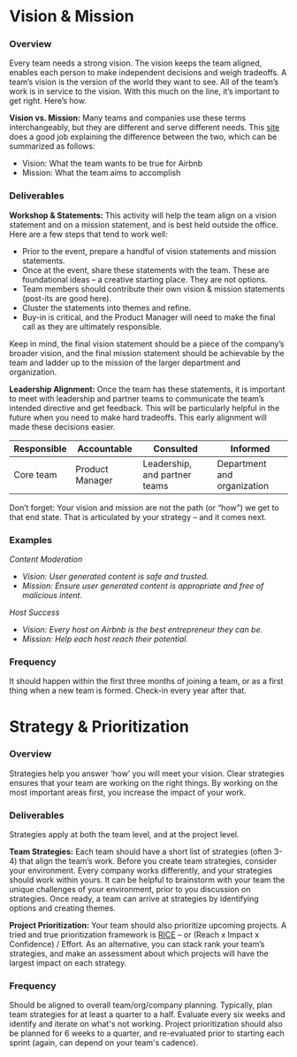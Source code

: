# Vision & Mission

### Overview
Every team needs a strong vision. The vision keeps the team aligned, enables each person to make independent decisions and weigh tradeoffs. A team’s vision is the version of the world they want to see. All of the team’s work is in service to the vision. With this much on the line, it’s important to get right. Here’s how. 

**Vision vs. Mission:** Many teams and companies use these terms interchangeably, but they are different and serve different needs. This [site](https://www.clearvoice.com/blog/difference-between-mission-vision-statement-examples/) does a good job explaining the difference between the two, which can be summarized as follows:  

   * Vision: What the team wants to be true for Airbnb  
   * Mission: What the team aims to accomplish  

### Deliverables
**Workshop & Statements:** This activity will help the team align on a vision statement and on a mission statement, and is best held outside the office. Here are a few steps that tend to work well:

* Prior to the event, prepare a handful of vision statements and mission statements.
* Once at the event, share these statements with the team. These are foundational ideas – a creative starting place. They are not options.
* Team members should contribute their own vision & mission statements (post-its are good here).
* Cluster the statements into themes and refine.
* Buy-in is critical, and the Product Manager will need to make the final call as they are ultimately responsible.

Keep in mind, the final vision statement should be a piece of the company’s broader vision, and the final mission statement should be achievable by the team and ladder up to the mission of the larger department and organization. 

**Leadership Alignment:** Once the team has these statements, it is important to meet with leadership and partner teams to communicate the team’s intended directive and get feedback. This will be particularly helpful in the future when you need to make hard tradeoffs. This early alignment will made these decisions easier.

Responsible | Accountable | Consulted | Informed
--- | --- | --- | ---
Core team | Product Manager | Leadership, and partner teams | Department and organization

Don’t forget: Your vision and mission are not the path (or “how”) we get to that end state. That is articulated by your strategy – and it comes next.

### Examples

_Content Moderation_ 
   * _Vision: User generated content is safe and trusted._ 
   * _Mission: Ensure user generated content is appropriate and free of malicious intent._ 

_Host Success_
   * _Vision: Every host on Airbnb is the best entrepreneur they can be._
   * _Mission: Help each host reach their potential._

### Frequency
It should happen within the first three months of joining a team, or as a first thing when a new team is formed. Check-in every year after that.


# Strategy & Prioritization

### Overview
Strategies help you answer ‘how’ you will meet your vision. Clear strategies ensures that your team are working on the right things. By working on the most important areas first, you increase the impact of your work.

### Deliverables
Strategies apply at both the team level, and at the project level.

**Team Strategies:** Each team should have a short list of strategies (often 3-4) that align the team’s work. Before you create team strategies, consider your environment. Every company works differently, and your strategies should work within yours. It can be helpful to brainstorm with your team the unique challenges of your environment, prior to you discussion on strategies. Once ready, a team can arrive at strategies by identifying options and creating themes.

**Project Prioritization:** Your team should also prioritize upcoming projects. A tried and true prioritization framework is [RICE](https://www.intercom.com/blog/rice-simple-prioritization-for-product-managers/) – or (Reach x Impact x Confidence) / Effort. As an alternative, you can stack rank your team’s strategies, and make an assessment about which projects will have the largest impact on each strategy.

### Frequency
Should be aligned to overall team/org/company planning. Typically, plan team strategies for at least a quarter to a half. Evaluate every six weeks and identify and iterate on what's not working. Project prioritization should also be planned for 6 weeks to a quarter, and re-evaluated prior to starting each sprint (again, can depend on your team's cadence).
